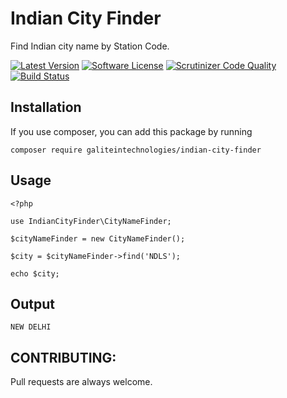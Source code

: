 # Indian City Finder
Find Indian city name by Station Code.

[![Latest Version](https://img.shields.io/packagist/v/nexuslinkservices/indian-city-finder.svg?style=flat-square)](https://packagist.org/packages/nexuslinkservices/indian-city-finder)
[![Software License](http://img.shields.io/badge/license-MIT-brightgreen.svg?style=flat-square)](LICENSE)
[![Scrutinizer Code Quality](https://scrutinizer-ci.com/g/nexuslinkservices/indian-city-finder/badges/quality-score.png?b=master)](https://scrutinizer-ci.com/g/nexuslinkservices/indian-city-finder/?branch=master)
[![Build Status](https://scrutinizer-ci.com/g/nexuslinkservices/indian-city-finder/badges/build.png?b=master)](https://scrutinizer-ci.com/g/nexuslinkservices/indian-city-finder/build-status/master)

## Installation

If you use composer, you can add this package by running 

````
composer require galiteintechnologies/indian-city-finder
````

## Usage

```
<?php

use IndianCityFinder\CityNameFinder;

$cityNameFinder = new CityNameFinder();
        
$city = $cityNameFinder->find('NDLS');

echo $city;
```

## Output

```
NEW DELHI
```

## CONTRIBUTING:

Pull requests are always welcome.
